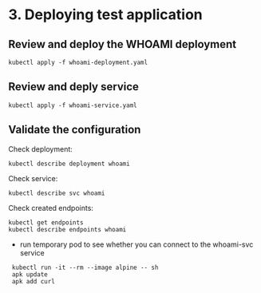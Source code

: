 # 3. Deploying test application 

## Review and deploy the WHOAMI deployment 

```
kubectl apply -f whoami-deployment.yaml
```

## Review and deply service

```
kubectl apply -f whoami-service.yaml
```

## Validate the configuration

Check deployment:

```
kubectl describe deployment whoami
```

Check service:

```
kubectl describe svc whoami
```

Check created endpoints:

```
kubectl get endpoints
kubectl describe endpoints whoami
```

- run temporary pod to see whether you can connect to the whoami-svc service

```
 kubectl run -it --rm --image alpine -- sh
 apk update
 apk add curl 
```

